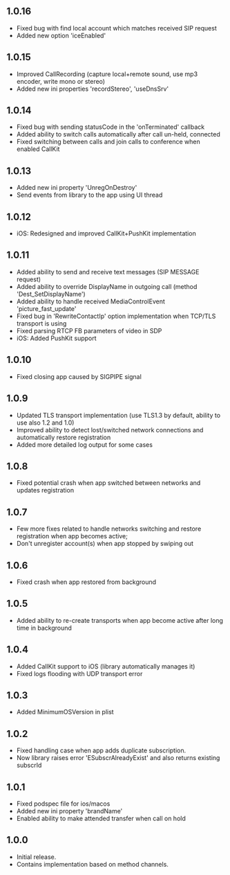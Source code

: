 ## 1.0.16
- Fixed bug with find local account which matches received SIP request
- Added new option 'iceEnabled'

## 1.0.15
- Improved CallRecording (capture local+remote sound, use mp3 encoder, write mono or stereo)
- Added new ini properties 'recordStereo', 'useDnsSrv'

## 1.0.14
- Fixed bug with sending statusCode in the 'onTerminated' callback
- Added ability to switch calls automatically after call un-held, connected
- Fixed switching between calls and join calls to conference when enabled CallKit

## 1.0.13
- Added new ini property 'UnregOnDestroy'
- Send events from library to the app using UI thread

## 1.0.12
- iOS: Redesigned and improved CallKit+PushKit implementation

## 1.0.11
- Added ability to send and receive text messages (SIP MESSAGE request)
- Added ability to override DisplayName in outgoing call (method 'Dest_SetDisplayName')
- Added ability to handle received MediaControlEvent 'picture_fast_update'
- Fixed bug in 'RewriteContactIp' option implementation when TCP/TLS transport is using
- Fixed parsing RTCP FB parameters of video in SDP
- iOS: Added PushKit support

## 1.0.10
* Fixed closing app caused by SIGPIPE signal

## 1.0.9
* Updated TLS transport implementation (use TLS1.3 by default, ability to use also 1.2 and 1.0)
* Improved ability to detect lost/switched network connections and automatically restore registration
* Added more detailed log output for some cases

## 1.0.8
* Fixed potential crash when app switched between networks and updates registration 

## 1.0.7
* Few more fixes related to handle networks switching and restore registration when app becomes active; 
* Don't unregister account(s) when app stopped by swiping out

## 1.0.6
* Fixed crash when app restored from background

## 1.0.5
* Added ability to re-create transports when app become active after long time in background

## 1.0.4
* Added CallKit support to iOS (library automatically manages it)
* Fixed logs flooding with UDP transport error

## 1.0.3
* Added MinimumOSVersion in plist

## 1.0.2
* Fixed handling case when app adds duplicate subscription.
* Now library raises error 'ESubscrAlreadyExist' and also returns existing subscrId

## 1.0.1
* Fixed podspec file for ios/macos
* Added new ini property 'brandName'
* Enabled ability to make attended transfer when call on hold

## 1.0.0
* Initial release. 
* Contains implementation based on method channels.
